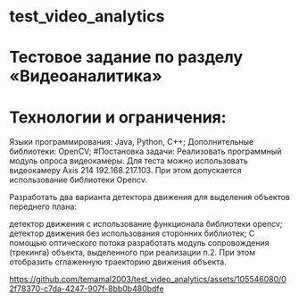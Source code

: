 # test_video_analytics
# Тестовое задание по разделу «Видеоаналитика»
# Технологии и ограничения:
Языки программирования: Java, Python, C++;
Дополнительные библиотеки: OpenCV;
#Постановка задачи:
Реализовать программный модуль опроса видеокамеры. Для теста можно использовать видеокамеру Axis 214 192.168.217.103. При этом допускается использование библиотеки Opencv.

Разработать два варианта детектора движения для выделения объектов переднего плана:

детектор движения с использование функционала библиотеки opencv;
детектор движения без использования сторонних библиотек;
С помощью оптического потока разработать модуль сопровождения (трекинга) объекта, выделенного при реализации п.2. При этом отобразить сглаженную траекторию движения объекта.


https://github.com/temamal2003/test_video_analytics/assets/105546080/02f78370-c7da-4247-907f-8bb0b480bdfe

